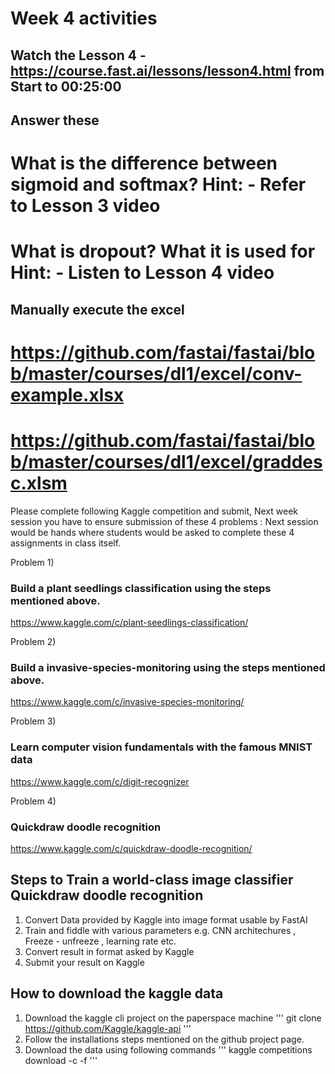 # Week 4 activities
## Watch the Lesson 4 - https://course.fast.ai/lessons/lesson4.html from Start to 00:25:00

## Answer these
# What is the difference between sigmoid and softmax? Hint: - Refer to Lesson 3 video
# What is dropout? What it is used for Hint: - Listen to Lesson 4 video

## Manually execute the excel 
# https://github.com/fastai/fastai/blob/master/courses/dl1/excel/conv-example.xlsx
# https://github.com/fastai/fastai/blob/master/courses/dl1/excel/graddesc.xlsm 

Please complete following Kaggle competition and submit, Next week session you have to ensure 
submission of these 4 problems : Next session would be hands where students would be asked to complete these 4
assignments in class itself. 

Problem 1) 
### Build a plant seedlings classification using the steps mentioned above.
https://www.kaggle.com/c/plant-seedlings-classification/

Problem 2) 
### Build a invasive-species-monitoring using the steps mentioned above.
https://www.kaggle.com/c/invasive-species-monitoring/

Problem 3) 
### Learn computer vision fundamentals with the famous MNIST data 
https://www.kaggle.com/c/digit-recognizer

Problem 4) 
### Quickdraw doodle recognition
https://www.kaggle.com/c/quickdraw-doodle-recognition/


## Steps to Train a world-class image classifier Quickdraw doodle recognition
1. Convert Data provided by Kaggle into image format usable by FastAI
2. Train and fiddle with various parameters e.g. CNN architechures , Freeze - unfreeze , learning rate etc. 
3. Convert result in format asked by Kaggle
10. Submit your result on Kaggle 

## How to download the kaggle data
1. Download the kaggle cli project on the paperspace machine
'''
git clone https://github.com/Kaggle/kaggle-api
'''
2. Follow the installations steps mentioned on the github project page.
3. Download the data using following commands 
   '''
   kaggle competitions download -c <REPLACE THE COMPETITION NAME> -f <REPLACE THE FILE NAME>
   ''' 
   




